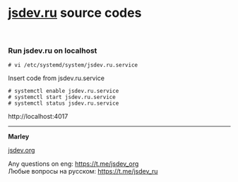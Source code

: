 # [jsdev.ru](https://jsdev.ru) source codes

<br/>

### Run jsdev.ru on localhost

    # vi /etc/systemd/system/jsdev.ru.service

Insert code from jsdev.ru.service

    # systemctl enable jsdev.ru.service
    # systemctl start jsdev.ru.service
    # systemctl status jsdev.ru.service

http://localhost:4017

---

**Marley**

<a href="https://jsdev.org">jsdev.org</a>

Any questions on eng: https://t.me/jsdev_org  
Любые вопросы на русском: https://t.me/jsdev_ru
